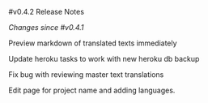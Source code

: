 #v0.4.2 Release Notes

*Changes since #v0.4.1*

Preview markdown of translated texts immediately

Update heroku tasks to work with new heroku db backup

Fix bug with reviewing master text translations

Edit page for project name and adding languages.
